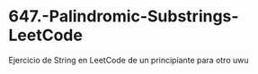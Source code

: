 # 647.-Palindromic-Substrings-LeetCode
Ejercicio de String en LeetCode de un principiante para otro uwu
